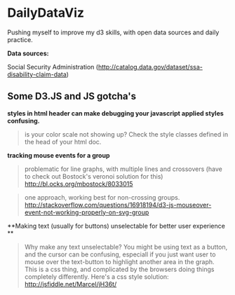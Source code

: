 # DailyDataViz

Pushing myself to improve my d3 skills, with open data sources and daily practice.


**Data sources:**

Social Security Administration
(http://catalog.data.gov/dataset/ssa-disability-claim-data)

## Some D3.JS and JS gotcha's

**styles in html header can make debugging your javascript applied styles confusing.**
> is your color scale not showing up? Check the style classes defined in the head of your html doc.

**tracking mouse events for a group**
>problematic for line graphs, with multiple lines and crossovers (have to check out Bostock's veronoi solution for this) http://bl.ocks.org/mbostock/8033015

>one approach, working best for non-crossing groups. http://stackoverflow.com/questions/16918194/d3-js-mouseover-event-not-working-properly-on-svg-group


**Making text (usually for buttons) unselectable for better user experience **
>Why make any text unselectable?  You might be using text as a button, and the cursor can be confusing, especiall if you just want user to mouse over the text-button to highlight another area in the graph.
>This is a css thing, and complicated by the browsers doing things completely differently. Here's a css style solution: http://jsfiddle.net/Marcel/jH36t/

